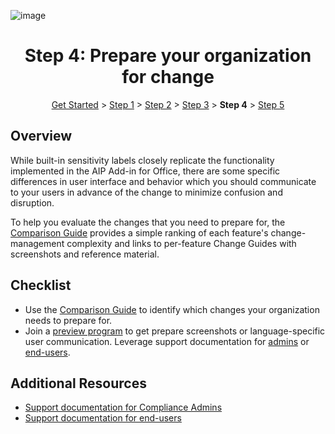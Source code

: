 ![image](https://user-images.githubusercontent.com/43501191/195164735-920ec45a-cd2c-41a1-9d22-6a557ca9ddc3.png)


<h1 align="center">Step 4: Prepare your organization for change</h1>

<p align="center">
<a href="../GetStarted">Get Started</a> > <a href="../AIP2MIPStep1">Step 1</a> > <a href="../AIP2MIPStep2">Step 2</a>  > <a href="../AIP2MIPStep3">Step 3</a>  > <b>Step 4</b> > <a href="../AIP2MIPStep5">Step 5</a>
</p>


## Overview

While built-in sensitivity labels closely replicate the functionality implemented in the AIP Add-in for Office, there are some specific differences in user interface and behavior which you should communicate to your users in advance of the change to minimize confusion and disruption. 

To help you evaluate the changes that you need to prepare for, the [Comparison Guide](CompareAIP2MIP.md) provides a simple ranking of each feature's change-management complexity and links to per-feature Change Guides with screenshots and reference material.


## Checklist

- Use the [Comparison Guide](CompareAIP2MIP.md) to identify which changes your organization needs to prepare for.
- Join a [preview program](PreviewAIP2MIP.md) to get prepare screenshots or language-specific user communication. Leverage support documentation for [admins](https://learn.microsoft.com/en-us/microsoft-365/compliance/sensitivity-labels-office-apps?view=o365-worldwide) or [end-users](https://support.microsoft.com/en-us/office/apply-sensitivity-labels-to-your-files-and-email-in-office-2f96e7cd-d5a4-403b-8bd7-4cc636bae0f9).

## Additional Resources

- [Support documentation for Compliance Admins](https://learn.microsoft.com/en-us/microsoft-365/compliance/sensitivity-labels-office-apps?view=o365-worldwide)
- [Support documentation for end-users](https://support.microsoft.com/en-us/office/apply-sensitivity-labels-to-your-files-and-email-in-office-2f96e7cd-d5a4-403b-8bd7-4cc636bae0f9)

